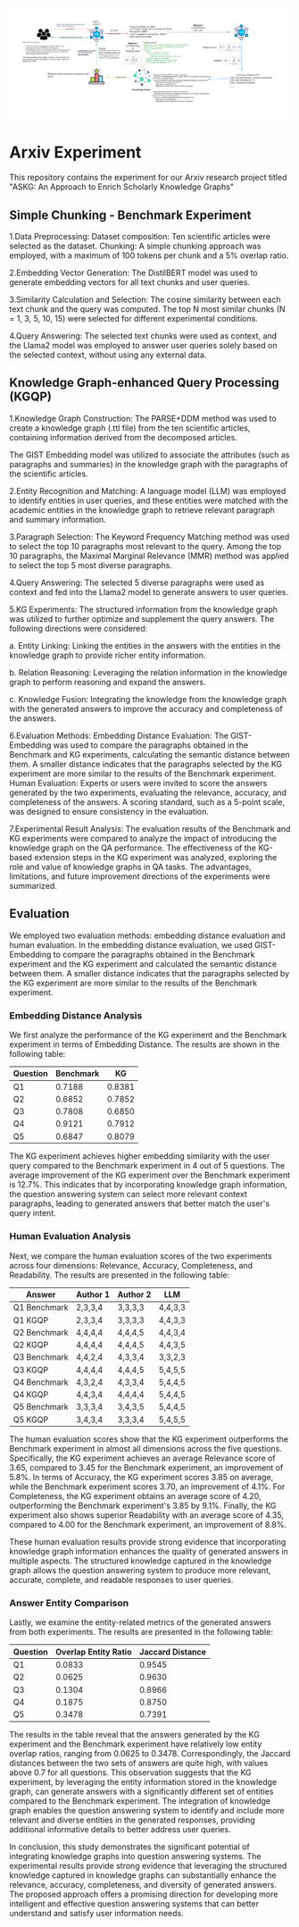 ![Experiment_Pipeline](docs/Experiment_Pipeline.png)

# Arxiv Experiment

This repository contains the experiment for our Arxiv research project titled "ASKG: An Approach to Enrich Scholarly Knowledge Graphs"

## Simple Chunking - Benchmark Experiment

1.Data Preprocessing:
Dataset composition: Ten scientific articles were selected as the dataset.
Chunking: A simple chunking approach was employed, with a maximum of 100 tokens per chunk and a 5% overlap ratio.

2.Embedding Vector Generation:
The DistilBERT model was used to generate embedding vectors for all text chunks and user queries.

3.Similarity Calculation and Selection:
The cosine similarity between each text chunk and the query was computed. The top N most similar chunks (N = 1, 3, 5, 10, 15) were selected for different experimental conditions.

4.Query Answering:
The selected text chunks were used as context, and the Llama2 model was employed to answer user queries solely based on the selected context, without using any external data.

## Knowledge Graph-enhanced Query Processing (KGQP)

1.Knowledge Graph Construction:
The PARSE+DDM method was used to create a knowledge graph (.ttl file) from the ten scientific articles, containing information derived from the decomposed articles.

The GIST Embedding model was utilized to associate the attributes (such as paragraphs and summaries) in the knowledge graph with the paragraphs of the scientific articles.

2.Entity Recognition and Matching:
A language model (LLM) was employed to identify entities in user queries, and these entities were matched with the academic entities in the knowledge graph to retrieve relevant paragraph and summary information.

3.Paragraph Selection:
The Keyword Frequency Matching method was used to select the top 10 paragraphs most relevant to the query.
Among the top 10 paragraphs, the Maximal Marginal Relevance (MMR) method was applied to select the top 5 most diverse paragraphs.

4.Query Answering:
The selected 5 diverse paragraphs were used as context and fed into the Llama2 model to generate answers to user queries.

5.KG Experiments:
The structured information from the knowledge graph was utilized to further optimize and supplement the query answers. The following directions were considered:

a. Entity Linking: Linking the entities in the answers with the entities in the knowledge graph to provide richer entity information.

b. Relation Reasoning: Leveraging the relation information in the knowledge graph to perform reasoning and expand the answers.

c. Knowledge Fusion: Integrating the knowledge from the knowledge graph with the generated answers to improve the accuracy and completeness of the answers.

6.Evaluation Methods:
Embedding Distance Evaluation: The GIST-Embedding was used to compare the paragraphs obtained in the Benchmark and KG experiments, calculating the semantic distance between them. A smaller distance indicates that the paragraphs selected by the KG experiment are more similar to the results of the Benchmark experiment.
Human Evaluation: Experts or users were invited to score the answers generated by the two experiments, evaluating the relevance, accuracy, and completeness of the answers. A scoring standard, such as a 5-point scale, was designed to ensure consistency in the evaluation.

7.Experimental Result Analysis:
The evaluation results of the Benchmark and KG experiments were compared to analyze the impact of introducing the knowledge graph on the QA performance.
The effectiveness of the KG-based extension steps in the KG experiment was analyzed, exploring the role and value of knowledge graphs in QA tasks.
The advantages, limitations, and future improvement directions of the experiments were summarized.

## Evaluation

We employed two evaluation methods: embedding distance evaluation and human evaluation. In the embedding distance evaluation, we used GIST-Embedding to compare the paragraphs obtained in the Benchmark experiment and the KG experiment and calculated the semantic distance between them. A smaller distance indicates that the paragraphs selected by the KG experiment are more similar to the results of the Benchmark experiment.

### Embedding Distance Analysis

We first analyze the performance of the KG experiment and the Benchmark experiment in terms of Embedding Distance. The results are shown in the following table:

| Question | Benchmark | KG |
|----------|-----------|----|
| Q1       | 0.7188    | 0.8381 |
| Q2       | 0.6852    | 0.7852 |
| Q3       | 0.7808    | 0.6850 |
| Q4       | 0.9121    | 0.7912 |
| Q5       | 0.6847    | 0.8079 |

The KG experiment achieves higher embedding similarity with the user query compared to the Benchmark experiment in 4 out of 5 questions. The average improvement of the KG experiment over the Benchmark experiment is 12.7\%. This indicates that by incorporating knowledge graph information, the question answering system can select more relevant context paragraphs, leading to generated answers that better match the user's query intent.

### Human Evaluation Analysis

Next, we compare the human evaluation scores of the two experiments across four dimensions: Relevance, Accuracy, Completeness, and Readability. The results are presented in the following table:

| Answer        | Author 1  | Author 2  | LLM   |
|---------------|-----------|-----------|-------|
| Q1 Benchmark  | 2,3,3,4   | 3,3,3,3   | 4,4,3,3 |
| Q1 KGQP       | 2,3,3,4   | 3,3,3,3   | 4,4,3,3 |
| Q2 Benchmark  | 4,4,4,4   | 4,4,4,5   | 4,4,3,4 |
| Q2 KGQP       | 4,4,4,4   | 4,4,4,5   | 4,4,3,5 |
| Q3 Benchmark  | 4,4,2,4   | 4,3,3,4   | 3,3,2,3 |
| Q3 KGQP       | 4,4,4,4   | 4,4,4,5   | 5,4,5,5 |
| Q4 Benchmark  | 4,3,2,4   | 4,3,3,4   | 5,4,4,5 |
| Q4 KGQP       | 4,4,3,4   | 4,4,4,4   | 5,4,4,5 |
| Q5 Benchmark  | 3,3,3,4   | 3,4,3,5   | 5,4,4,5 |
| Q5 KGQP       | 3,4,3,4   | 3,3,3,4   | 5,4,5,5 |

The human evaluation scores show that the KG experiment outperforms the Benchmark experiment in almost all dimensions across the five questions. Specifically, the KG experiment achieves an average Relevance score of 3.65, compared to 3.45 for the Benchmark experiment, an improvement of 5.8%. In terms of Accuracy, the KG experiment scores 3.85 on average, while the Benchmark experiment scores 3.70, an improvement of 4.1%. For Completeness, the KG experiment obtains an average score of 4.20, outperforming the Benchmark experiment's 3.85 by 9.1%. Finally, the KG experiment also shows superior Readability with an average score of 4.35, compared to 4.00 for the Benchmark experiment, an improvement of 8.8%.

These human evaluation results provide strong evidence that incorporating knowledge graph information enhances the quality of generated answers in multiple aspects. The structured knowledge captured in the knowledge graph allows the question answering system to produce more relevant, accurate, complete, and readable responses to user queries.

### Answer Entity Comparison

Lastly, we examine the entity-related metrics of the generated answers from both experiments. The results are presented in the following table:

| Question | Overlap Entity Ratio | Jaccard Distance |
|----------|----------------------|------------------|
| Q1       | 0.0833               | 0.9545           |
| Q2       | 0.0625               | 0.9630           |
| Q3       | 0.1304               | 0.8966           |
| Q4       | 0.1875               | 0.8750           |
| Q5       | 0.3478               | 0.7391           |

The results in the table reveal that the answers generated by the KG experiment and the Benchmark experiment have relatively low entity overlap ratios, ranging from 0.0625 to 0.3478. Correspondingly, the Jaccard distances between the two sets of answers are quite high, with values above 0.7 for all questions. This observation suggests that the KG experiment, by leveraging the entity information stored in the knowledge graph, can generate answers with a significantly different set of entities compared to the Benchmark experiment. The integration of knowledge graph enables the question answering system to identify and include more relevant and diverse entities in the generated responses, providing additional informative details to better address user queries.


In conclusion, this study demonstrates the significant potential of integrating knowledge graphs into question answering systems. The experimental results provide strong evidence that leveraging the structured knowledge captured in knowledge graphs can substantially enhance the relevance, accuracy, completeness, and diversity of generated answers. The proposed approach offers a promising direction for developing more intelligent and effective question answering systems that can better understand and satisfy user information needs.

